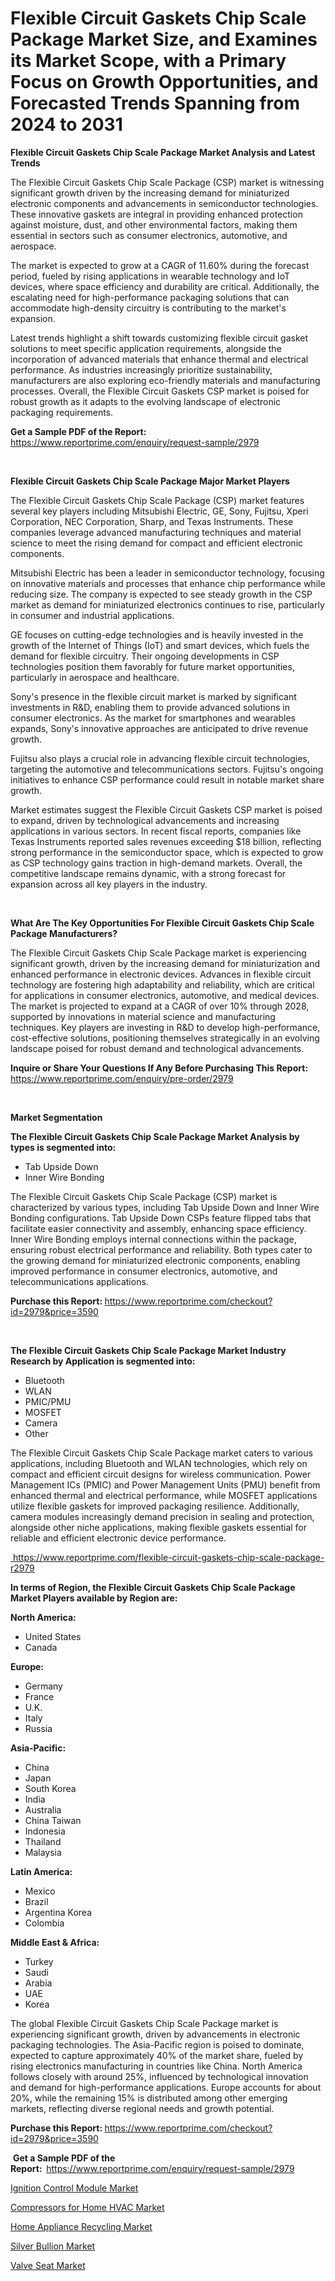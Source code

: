 <p><h1>Flexible Circuit Gaskets Chip Scale Package Market Size, and Examines its Market Scope, with a Primary Focus on Growth Opportunities, and Forecasted Trends Spanning from 2024 to 2031</h1></p><p><strong>Flexible Circuit Gaskets Chip Scale Package Market Analysis and Latest Trends</strong></p>
<p><p>The Flexible Circuit Gaskets Chip Scale Package (CSP) market is witnessing significant growth driven by the increasing demand for miniaturized electronic components and advancements in semiconductor technologies. These innovative gaskets are integral in providing enhanced protection against moisture, dust, and other environmental factors, making them essential in sectors such as consumer electronics, automotive, and aerospace.</p><p>The market is expected to grow at a CAGR of 11.60% during the forecast period, fueled by rising applications in wearable technology and IoT devices, where space efficiency and durability are critical. Additionally, the escalating need for high-performance packaging solutions that can accommodate high-density circuitry is contributing to the market's expansion.</p><p>Latest trends highlight a shift towards customizing flexible circuit gasket solutions to meet specific application requirements, alongside the incorporation of advanced materials that enhance thermal and electrical performance. As industries increasingly prioritize sustainability, manufacturers are also exploring eco-friendly materials and manufacturing processes. Overall, the Flexible Circuit Gaskets CSP market is poised for robust growth as it adapts to the evolving landscape of electronic packaging requirements.</p></p>
<p><strong>Get a Sample PDF of the Report:&nbsp;</strong> <a href="https://www.reportprime.com/enquiry/request-sample/2979">https://www.reportprime.com/enquiry/request-sample/2979</a></p>
<p>&nbsp;</p>
<p><strong>Flexible Circuit Gaskets Chip Scale Package Major Market Players</strong></p>
<p><p>The Flexible Circuit Gaskets Chip Scale Package (CSP) market features several key players including Mitsubishi Electric, GE, Sony, Fujitsu, Xperi Corporation, NEC Corporation, Sharp, and Texas Instruments. These companies leverage advanced manufacturing techniques and material science to meet the rising demand for compact and efficient electronic components.</p><p>Mitsubishi Electric has been a leader in semiconductor technology, focusing on innovative materials and processes that enhance chip performance while reducing size. The company is expected to see steady growth in the CSP market as demand for miniaturized electronics continues to rise, particularly in consumer and industrial applications.</p><p>GE focuses on cutting-edge technologies and is heavily invested in the growth of the Internet of Things (IoT) and smart devices, which fuels the demand for flexible circuitry. Their ongoing developments in CSP technologies position them favorably for future market opportunities, particularly in aerospace and healthcare.</p><p>Sony's presence in the flexible circuit market is marked by significant investments in R&D, enabling them to provide advanced solutions in consumer electronics. As the market for smartphones and wearables expands, Sony's innovative approaches are anticipated to drive revenue growth.</p><p>Fujitsu also plays a crucial role in advancing flexible circuit technologies, targeting the automotive and telecommunications sectors. Fujitsu's ongoing initiatives to enhance CSP performance could result in notable market share growth.</p><p>Market estimates suggest the Flexible Circuit Gaskets CSP market is poised to expand, driven by technological advancements and increasing applications in various sectors. In recent fiscal reports, companies like Texas Instruments reported sales revenues exceeding $18 billion, reflecting strong performance in the semiconductor space, which is expected to grow as CSP technology gains traction in high-demand markets. Overall, the competitive landscape remains dynamic, with a strong forecast for expansion across all key players in the industry.</p></p>
<p>&nbsp;</p>
<p><strong>What Are The Key Opportunities For Flexible Circuit Gaskets Chip Scale Package Manufacturers?</strong></p>
<p><p>The Flexible Circuit Gaskets Chip Scale Package market is experiencing significant growth, driven by the increasing demand for miniaturization and enhanced performance in electronic devices. Advances in flexible circuit technology are fostering high adaptability and reliability, which are critical for applications in consumer electronics, automotive, and medical devices. The market is projected to expand at a CAGR of over 10% through 2028, supported by innovations in material science and manufacturing techniques. Key players are investing in R&D to develop high-performance, cost-effective solutions, positioning themselves strategically in an evolving landscape poised for robust demand and technological advancements.</p></p>
<p><strong>Inquire or Share Your Questions If Any Before Purchasing This Report:</strong> <a href="https://www.reportprime.com/enquiry/pre-order/2979">https://www.reportprime.com/enquiry/pre-order/2979</a></p>
<p>&nbsp;</p>
<p><strong>Market Segmentation</strong></p>
<p><strong>The Flexible Circuit Gaskets Chip Scale Package Market Analysis by types is segmented into:</strong></p>
<p><ul><li>Tab Upside Down</li><li>Inner Wire Bonding</li></ul></p>
<p><p>The Flexible Circuit Gaskets Chip Scale Package (CSP) market is characterized by various types, including Tab Upside Down and Inner Wire Bonding configurations. Tab Upside Down CSPs feature flipped tabs that facilitate easier connectivity and assembly, enhancing space efficiency. Inner Wire Bonding employs internal connections within the package, ensuring robust electrical performance and reliability. Both types cater to the growing demand for miniaturized electronic components, enabling improved performance in consumer electronics, automotive, and telecommunications applications.</p></p>
<p><strong>Purchase this Report:&nbsp;</strong><a href="https://www.reportprime.com/checkout?id=2979&price=3590">https://www.reportprime.com/checkout?id=2979&price=3590</a></p>
<p>&nbsp;</p>
<p><strong>The Flexible Circuit Gaskets Chip Scale Package Market Industry Research by Application is segmented into:</strong></p>
<p><ul><li>Bluetooth</li><li>WLAN</li><li>PMIC/PMU</li><li>MOSFET</li><li>Camera</li><li>Other</li></ul></p>
<p><p>The Flexible Circuit Gaskets Chip Scale Package market caters to various applications, including Bluetooth and WLAN technologies, which rely on compact and efficient circuit designs for wireless communication. Power Management ICs (PMIC) and Power Management Units (PMU) benefit from enhanced thermal and electrical performance, while MOSFET applications utilize flexible gaskets for improved packaging resilience. Additionally, camera modules increasingly demand precision in sealing and protection, alongside other niche applications, making flexible gaskets essential for reliable and efficient electronic device performance.</p></p>
<p><a href="https://www.reportprime.com/flexible-circuit-gaskets-chip-scale-package-r2979">&nbsp;https://www.reportprime.com/flexible-circuit-gaskets-chip-scale-package-r2979</a></p>
<p><strong>In terms of Region, the Flexible Circuit Gaskets Chip Scale Package Market Players available by Region are:</strong></p>
<p>
    <p> <strong> North America: </strong>
        <ul>
            <li>United States</li>
            <li>Canada</li>
        </ul>
        </p> 
    <p> <strong> Europe: </strong>
        <ul>
            <li>Germany</li>
            <li>France</li>
            <li>U.K.</li>
            <li>Italy</li>
            <li>Russia</li>
        </ul>
        </p> 
    <p> <strong> Asia-Pacific: </strong>
        <ul>
            <li>China</li>
            <li>Japan</li>
            <li>South Korea</li>
            <li>India</li>
            <li>Australia</li>
            <li>China Taiwan</li>
            <li>Indonesia</li>
            <li>Thailand</li>
            <li>Malaysia</li>
        </ul>
        </p> 
    <p> <strong> Latin America: </strong>
        <ul>
            <li>Mexico</li>
            <li>Brazil</li>
            <li>Argentina Korea</li>
            <li>Colombia</li>
        </ul>
        </p> 
    <p> <strong> Middle East & Africa: </strong>
        <ul>
            <li>Turkey</li>
            <li>Saudi</li>
            <li>Arabia</li>
            <li>UAE</li>
            <li>Korea</li>
        </ul>
    </p>
    </p>
<p><p>The global Flexible Circuit Gaskets Chip Scale Package market is experiencing significant growth, driven by advancements in electronic packaging technologies. The Asia-Pacific region is poised to dominate, expected to capture approximately 40% of the market share, fueled by rising electronics manufacturing in countries like China. North America follows closely with around 25%, influenced by technological innovation and demand for high-performance applications. Europe accounts for about 20%, while the remaining 15% is distributed among other emerging markets, reflecting diverse regional needs and growth potential.</p></p>
<p><strong>Purchase this Report: </strong><a href="https://www.reportprime.com/checkout?id=2979&price=3590">https://www.reportprime.com/checkout?id=2979&price=3590</a></p>
<p>&nbsp;<strong>Get a Sample PDF of the Report:&nbsp;&nbsp;</strong><a href="https://www.reportprime.com/enquiry/request-sample/2979">https://www.reportprime.com/enquiry/request-sample/2979</a></p>
<p><strong></strong></p>
<p><p><a href="https://issuu.com/reportprime-2/docs/ignition-control-module-market-size_e827da0e719c25">Ignition Control Module Market</a></p><p><a href="https://issuu.com/reportprime-2/docs/compressors-for-home-hvac-market-si_3fbfbd0bce7732">Compressors for Home HVAC Market</a></p><p><a href="https://www.linkedin.com/pulse/market-dynamics-future-trends-global-home-appliance-recycling-me4pc?trackingId=Vo2RR200SnegyBONJoikpg%3D%3D">Home Appliance Recycling Market</a></p><p><a href="https://www.linkedin.com/pulse/global-silver-bullion-market-size-expected-reach-cagr-snqhe?trackingId=Kbjxj%2BncQnuN%2FwkzeRZFvQ%3D%3D">Silver Bullion Market</a></p><p><a href="https://www.linkedin.com/pulse/how-regional-global-trends-shaping-valve-seat-market-year-keo1e?trackingId=eL94K0I%2BT%2FO8Pl8CCInJjw%3D%3D">Valve Seat Market</a></p></p>